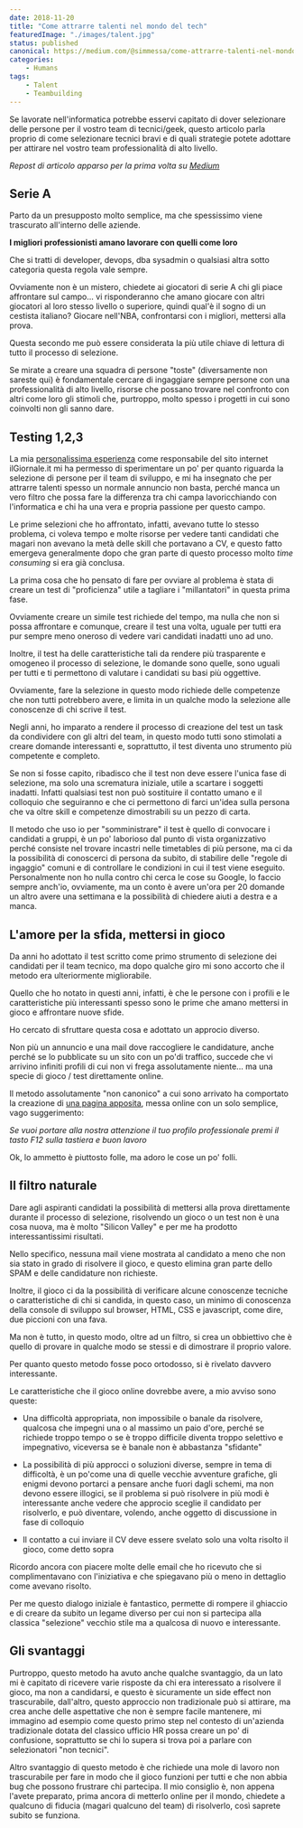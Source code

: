 ```yaml
---
date: 2018-11-20
title: "Come attrarre talenti nel mondo del tech"
featuredImage: "./images/talent.jpg"
status: published
canonical: https://medium.com/@simmessa/come-attrarre-talenti-nel-mondo-del-tech-28695185e7a3
categories: 
    - Humans
tags:
    - Talent
    - Teambuilding
---
```


Se lavorate nell'informatica potrebbe esservi capitato di dover selezionare delle persone per il vostro team di tecnici/geek, questo articolo parla proprio di come selezionare tecnici bravi e di quali strategie potete adottare per attirare nel vostro team professionalità di alto livello.

*Repost di articolo apparso per la prima volta su [Medium](https://medium.com/@simmessa/come-attrarre-talenti-nel-mondo-del-tech-28695185e7a3)*

## Serie A

Parto da un presupposto molto semplice, ma che spessissimo viene trascurato all'interno delle aziende.

**I migliori professionisti amano lavorare con quelli come loro**

Che si tratti di developer, devops, dba sysadmin o qualsiasi altra sotto categoria questa regola vale sempre.

Ovviamente non è un mistero, chiedete ai giocatori di serie A chi gli piace affrontare sul campo... vi risponderanno che amano giocare con altri giocatori al loro stesso livello o superiore, quindi qual'è il sogno di un cestista italiano? Giocare nell'NBA, confrontarsi con i migliori, mettersi alla prova.

Questa secondo me può essere considerata la più utile chiave di lettura di tutto il processo di selezione.

Se mirate a creare una squadra di persone "toste" (diversamente non sareste qui) è fondamentale cercare di ingaggiare sempre persone con una professionalità di alto livello, risorse che possano trovare nel confronto con altri come loro gli stimoli che, purtroppo, molto spesso i progetti in cui sono coinvolti non gli sanno dare.

## Testing 1,2,3

La mia [personalissima esperienza](/la-mia-esperienza-di-lavoro-a-il-giornale-it) come responsabile del sito internet ilGiornale.it mi ha permesso di sperimentare un po' per quanto riguarda la selezione di persone per il team di sviluppo, e mi ha insegnato che per attrarre talenti spesso un normale annuncio non basta, perché manca un vero filtro che possa fare la differenza tra chi campa lavoricchiando con l'informatica e chi ha una vera e propria passione per questo campo.

Le prime selezioni che ho affrontato, infatti, avevano tutte lo stesso problema, ci voleva tempo e molte risorse per vedere tanti candidati che magari non avevano la metà delle skill che portavano a CV, e questo fatto emergeva generalmente dopo che gran parte di questo processo molto *time consuming* si era già conclusa.

La prima cosa che ho pensato di fare per ovviare al problema è stata di creare un test di "proficienza" utile a tagliare i "millantatori" in questa prima fase.

Ovviamente creare un simile test richiede del tempo, ma nulla che non si possa affrontare e comunque, creare il test una volta, uguale per tutti era pur sempre meno oneroso di vedere vari candidati inadatti uno ad uno.

Inoltre, il test ha delle caratteristiche tali da rendere più trasparente e omogeneo il processo di selezione, le domande sono quelle, sono uguali per tutti e ti permettono di valutare i candidati su basi più oggettive.

Ovviamente, fare la selezione in questo modo richiede delle competenze che non tutti potrebbero avere, e limita in un qualche modo la selezione alle conoscenze di chi scrive il test.

Negli anni, ho imparato a rendere il processo di creazione del test un task da condividere con gli altri del team, in questo modo tutti sono stimolati a creare domande interessanti e, soprattutto, il test diventa uno strumento più competente e completo.

Se non si fosse capito, ribadisco che il test non deve essere l'unica fase di selezione, ma solo una scrematura iniziale, utile a scartare i soggetti inadatti. Infatti qualsiasi test non può sostituire il contatto umano e il colloquio che seguiranno e che ci permettono di farci un'idea sulla persona che va oltre skill e competenze dimostrabili su un pezzo di carta.

Il metodo che uso io per "somministrare" il test è quello di convocare i candidati a gruppi, è un po' laborioso dal punto di vista organizzativo perché consiste nel trovare incastri nelle timetables di più persone, ma ci da la possibilità di conoscerci di persona da subito, di stabilire delle "regole di ingaggio" comuni e di controllare le condizioni in cui il test viene eseguito. Personalmente non ho nulla contro chi cerca le cose su Google, lo faccio sempre anch'io, ovviamente, ma un conto è avere un'ora per 20 domande un altro avere una settimana e la possibilità di chiedere aiuti a destra e a manca.

## L'amore per la sfida, mettersi in gioco

Da anni ho adottato il test scritto come primo strumento di selezione dei candidati per il team tecnico, ma dopo qualche giro mi sono accorto che il metodo era ulteriormente migliorabile.

Quello che ho notato in questi anni, infatti, è che le persone con i profili e le caratteristiche più interessanti spesso sono le prime che amano mettersi in gioco e affrontare nuove sfide.

Ho cercato di sfruttare questa cosa e adottato un approcio diverso.

Non più un annuncio e una mail dove raccogliere le candidature, anche perché se lo pubblicate su un sito con un po'di traffico, succede che vi arrivino infiniti profili di cui non vi frega assolutamente niente... ma una specie di gioco / test direttamente online.

Il metodo assolutamente "non canonico" a cui sono arrivato ha comportato la creazione di [una pagina apposita](http://www.ilgiornale.it/pagina/lavora-con-noi.html), messa online con un solo semplice, vago suggerimento:

*Se vuoi portare alla nostra attenzione il tuo profilo professionale premi il tasto F12 sulla tastiera e buon lavoro*

Ok, lo ammetto è piuttosto folle, ma adoro le cose un po' folli.

## Il filtro naturale

Dare agli aspiranti candidati la possibilità di mettersi alla prova direttamente durante il processo di selezione, risolvendo un gioco o un test non è una cosa nuova, ma è molto "Silicon Valley" e per me ha prodotto interessantissimi risultati.

Nello specifico, nessuna mail viene mostrata al candidato a meno che non sia stato in grado di risolvere il gioco, e questo elimina gran parte dello SPAM e delle candidature non richieste.

Inoltre, il gioco ci da la possibilità di verificare alcune conoscenze tecniche o caratteristiche di chi si candida, in questo caso, un minimo di conoscenza della console di sviluppo sul browser, HTML, CSS e javascript, come dire, due piccioni con una fava.

Ma non è tutto, in questo modo, oltre ad un filtro, si crea un obbiettivo che è quello di provare in qualche modo se stessi e di dimostrare il proprio valore.

Per quanto questo metodo fosse poco ortodosso, si è rivelato davvero interessante.

Le caratteristiche che il gioco online dovrebbe avere, a mio avviso sono queste:

- Una difficoltà appropriata, non impossibile o banale da risolvere, qualcosa che impegni una o al massimo un paio d'ore, perché se richiede troppo tempo o se è troppo difficile diventa troppo selettivo e impegnativo, viceversa se è banale non è abbastanza "sfidante"

- La possibilità di più approcci o soluzioni diverse, sempre in tema di difficoltà, è un po'come una di quelle vecchie avventure grafiche, gli enigmi devono portarci a pensare anche fuori dagli schemi, ma non devono essere illogici, se il problema si può risolvere in più modi è interessante anche vedere che approcio sceglie il candidato per risolverlo, e può diventare, volendo, anche oggetto di discussione in fase di colloquio

- Il contatto a cui inviare il CV deve essere svelato solo una volta risolto il gioco, come detto sopra

Ricordo ancora con piacere molte delle email che ho ricevuto che si complimentavano con l'iniziativa e che spiegavano più o meno in dettaglio come avevano risolto.

Per me questo dialogo iniziale è fantastico, permette di rompere il ghiaccio e di creare da subito un legame diverso per cui non si partecipa alla classica "selezione" vecchio stile ma a qualcosa di nuovo e interessante.

## Gli svantaggi

Purtroppo, questo metodo ha avuto anche qualche svantaggio, da un lato mi è capitato di ricevere varie risposte da chi era interessato a risolvere il gioco, ma non a candidarsi, e questo è sicuramente un side effect non trascurabile, dall'altro, questo approccio non tradizionale può si attirare, ma crea anche delle aspettative che non è sempre facile mantenere, mi immagino ad esempio come questo primo step nel contesto di un'azienda tradizionale dotata del classico ufficio HR possa creare un po' di confusione, soprattutto se chi lo supera si trova poi a parlare con selezionatori "non tecnici".

Altro svantaggio di questo metodo è che richiede una mole di lavoro non trascurabile per fare in modo che il gioco funzioni per tutti e che non abbia bug che possono frustrare chi partecipa. Il mio consiglio è, non appena l'avete preparato, prima ancora di metterlo online per il mondo, chiedete a qualcuno di fiducia (magari qualcuno del team) di risolverlo, così saprete subito se funziona.